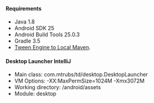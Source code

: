 #### Requirements
  * Java 1.8
  * Android SDK 25
  * Android Build Tools 25.0.3
  * Gradle 3.5
  * [Tween Engine to Local Maven](https://github.com/libgdx/libgdx/wiki/Universal-Tween-Engine#using-your-local-maven-repository).

#### Desktop Launcher IntelliJ
* Main class: com.mtrubs/td/desktop.DesktopLauncher
* VM Options: -XX:MaxPermSize=1024M -Xmx3072M
* Working directory: <project home>/android/assets
* Module: desktop
